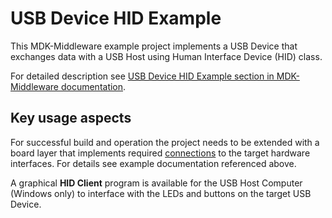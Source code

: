 # USB Device HID Example

This MDK-Middleware example project implements a USB Device that exchanges data with a USB Host using Human Interface Device (HID) class.

For detailed description see [USB Device HID Example section in MDK-Middleware documentation](https://arm-software.github.io/MDK-Middleware/latest/USB/usbd_example_hid.html).

## Key usage aspects

For successful build and operation the project needs to be extended with a board layer that implements required [connections](https://github.com/Open-CMSIS-Pack/cmsis-toolbox/blob/main/docs/ReferenceApplications.md#connections) to the target hardware interfaces. For details see example documentation referenced above.

A graphical **HID Client** program is available for the USB Host Computer (Windows only) to interface with the LEDs and buttons on the target USB Device.
